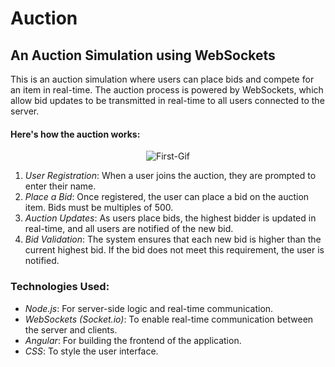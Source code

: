 # Auction
## An Auction Simulation using WebSockets  

This is an auction simulation where users can place bids and compete for an item in real-time. The auction process is powered by WebSockets, which allow bid updates to be transmitted in real-time to all users connected to the server.

#### Here's how the auction works:

<p align="center">
  <img src="https://media3.giphy.com/media/v1.Y2lkPTc5MGI3NjExZDVtbjY5emR1b3dvbHE0MW4zeGIwYnhkbDJqNHpnZ2t0aXZneGo0NyZlcD12MV9pbnRlcm5hbF9naWZfYnlfaWQmY3Q9Zw/yYoiFnyulSQKbUKhgG/giphy.gif" alt="First-Gif" />
</p>

1. *User Registration*: When a user joins the auction, they are prompted to enter their name.
2. *Place a Bid*: Once registered, the user can place a bid on the auction item. Bids must be multiples of 500.
3. *Auction Updates*: As users place bids, the highest bidder is updated in real-time, and all users are notified of the new bid.
4. *Bid Validation*: The system ensures that each new bid is higher than the current highest bid. If the bid does not meet this requirement, the user is notified.



### Technologies Used:
- *Node.js*: For server-side logic and real-time communication.
- *WebSockets (Socket.io)*: To enable real-time communication between the server and clients.
- *Angular*: For building the frontend of the application.
- *CSS*: To style the user interface.
